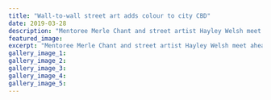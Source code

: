 ```yaml
---
title: "Wall-to-wall street art adds colour to city CBD"
date: 2019-03-28
description: "Mentoree Merle Chant and street artist Hayley Welsh meet ahead of Whanganui Walls which kicks off on Thursday..."
featured_image: 
excerpt: "Mentoree Merle Chant and street artist Hayley Welsh meet ahead of Whanganui Walls which kicks off on Thursday."
gallery_image_1: 
gallery_image_2: 
gallery_image_3: 
gallery_image_4: 
gallery_image_5: 
---
```

